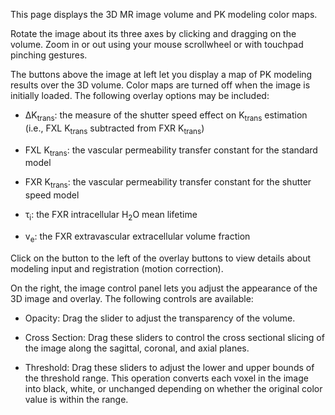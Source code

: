 This page displays the 3D MR image volume and PK modeling color maps.

Rotate the image about its three axes by clicking and dragging on the
volume. Zoom in or out using your mouse scrollwheel or with touchpad
pinching gestures.

The buttons above the image at left let you display a map of PK modeling
results over the 3D volume. Color maps are turned off when the image is
initially loaded. The following overlay options may be included:

* &Delta;K<sub>trans</sub>: the measure of the shutter speed effect on
  K<sub>trans</sub> estimation (i.e., FXL K<sub>trans</sub> subtracted
  from FXR K<sub>trans</sub>)

* FXL K<sub>trans</sub>: the vascular permeability transfer constant for
  the standard model

* FXR K<sub>trans</sub>: the vascular permeability transfer constant for
  the shutter speed model

* &tau;<sub>i</sub>: the FXR intracellular H<sub>2</sub>O mean lifetime

* v<sub>e</sub>: the FXR extravascular extracellular volume fraction

Click on the <span class="glyphicon glyphicon-info-sign"></span> button
to the left of the overlay buttons to view details about modeling input
and registration (motion correction).

On the right, the image control panel lets you adjust the appearance of
the 3D image and overlay. The following controls are available:

* Opacity: Drag the slider to adjust the transparency of the volume.

* Cross Section: Drag these sliders to control the cross sectional
  slicing of the image along the sagittal, coronal, and axial planes.

* Threshold: Drag these sliders to adjust the lower and upper bounds of
  the threshold range. This operation converts each voxel in the image
  into black, white, or unchanged depending on whether the original
  color value is within the range.
